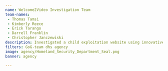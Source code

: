 ```yaml
---
name: Welcome2Video Investigation Team
team-names: 
 - Thomas Tamsi 
 - Kimberly Reece 
 - Erick Tarango 
 - Darrell Franklin 
 - Christopher Janczewiski
description: Investigated a child exploitation website using innovative online and undercover techniques. The team’s investigation resulted in 323 arrests and the rescue of 21 victims.
filters: GoG-team dhs agency
image: agency/Homeland_Security_Department_Seal.png
banner: agency

---
```

